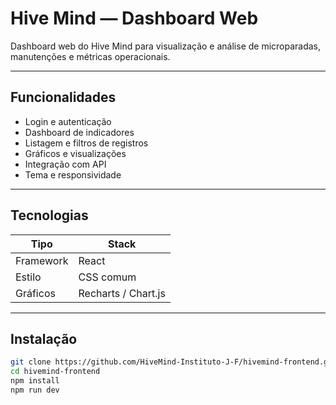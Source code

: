 #  Hive Mind — Dashboard Web

Dashboard web do Hive Mind para visualização e análise de microparadas, manutenções e métricas operacionais.

---

## Funcionalidades
- Login e autenticação
- Dashboard de indicadores
- Listagem e filtros de registros
- Gráficos e visualizações
- Integração com API
- Tema e responsividade

---

## Tecnologias
| Tipo | Stack |
|----------------|------------------------------|
| Framework | React |
| Estilo | CSS comum |
| Gráficos | Recharts / Chart.js |

---

## Instalação
```bash
git clone https://github.com/HiveMind-Instituto-J-F/hivemind-frontend.git
cd hivemind-frontend
npm install
npm run dev
